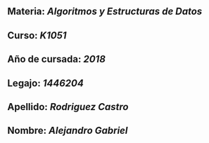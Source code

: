 ## **Materia:** _Algoritmos y Estructuras de Datos_
## **Curso:** _K1051_
## **Año de cursada:** _2018_
## **Legajo:** _1446204_
## **Apellido:** _Rodriguez Castro_
## **Nombre:** _Alejandro Gabriel_ 